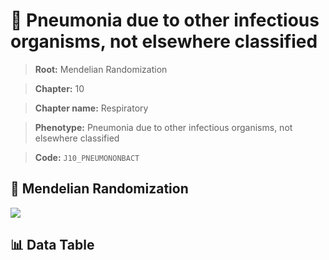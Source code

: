 # 🧪 Pneumonia due to other infectious organisms, not elsewhere classified

> **Root:** Mendelian Randomization

> **Chapter:** 10  

> **Chapter name:** Respiratory

> **Phenotype:** Pneumonia due to other infectious organisms, not elsewhere classified  

> **Code:** `J10_PNEUMONONBACT`

## 🧬 Mendelian Randomization  

<img src="/MR/Figures/Forward/J10_PNEUMONONBACT.png"/>

## 📊 Data Table

<CsvTableMRF src="/MR/Data/Forward/J10_PNEUMONONBACT.csv"/>
